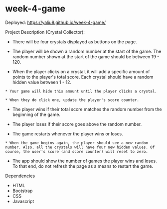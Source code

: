 # week-4-game

Deployed: https://yaliu8.github.io/week-4-game/

Project Description (Crystal Collector):

   * There will be four crystals displayed as buttons on the page.

   * The player will be shown a random number at the start of the game. The random number shown at the start of the game should be between 19 - 120.

   * When the player clicks on a crystal, it will add a specific amount of points to the player's total score. Each crystal should have a random hidden value between 1 - 12.

    * Your game will hide this amount until the player clicks a crystal.

    * When they do click one, update the player's score counter.

   * The player wins if their total score matches the random number from the beginning of the game.

   * The player loses if their score goes above the random number.

   * The game restarts whenever the player wins or loses.

    * When the game begins again, the player should see a new random number. Also, all the crystals will have four new hidden values. Of course, the user's score (and score counter) will reset to zero.

   * The app should show the number of games the player wins and loses. To that end, do not refresh the page as a means to restart the game.

Dependencies
- HTML
- Bootstrap
- CSS
- Javascript
